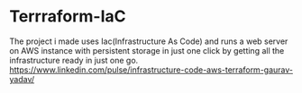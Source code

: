 # Terrraform-IaC
The project i made uses Iac(Infrastructure As Code) and runs a web server on AWS instance with persistent storage in just one click by getting all the infrastructure ready in just one go.
https://www.linkedin.com/pulse/infrastructure-code-aws-terraform-gaurav-yadav/

